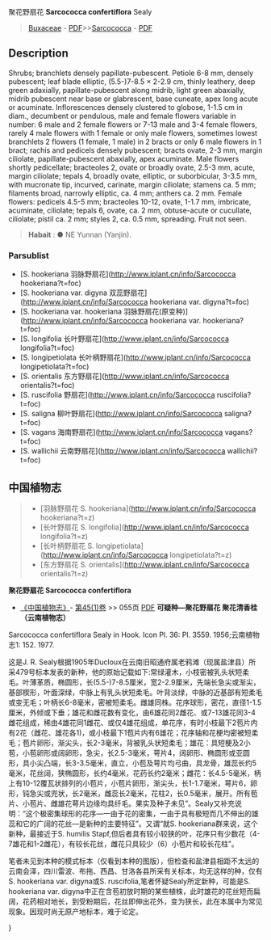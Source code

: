 聚花野扇花 **Sarcococca confertiflora** Sealy

> [Buxaceae](http://www.iplant.cn/info/Buxaceae?t=foc) - [PDF](http://www.iplant.cn/foc/pdf/Buxaceae.pdf)>>[Sarcococca](http://www.iplant.cn/info/Sarcococca?t=foc) - [PDF](http://www.iplant.cn/foc/pdf/Sarcococca.pdf)

## Description

Shrubs; branchlets densely papillate-pubescent. Petiole 6-8 mm, densely pubescent; leaf blade elliptic, (5.5-)7-8.5 × 2-2.9 cm, thinly leathery, deep green adaxially, papillate-pubescent along midrib, light green abaxially, midrib pubescent near base or glabrescent, base cuneate, apex long acute or acuminate. Inflorescences densely clustered to globose, 1-1.5 cm in diam., decumbent or pendulous, male and female flowers variable in number: 6 male and 2 female flowers or 7-13 male and 3-4 female flowers, rarely 4 male flowers with 1 female or only male flowers, sometimes lowest branchlets 2 flowers (1 female, 1 male) in 2 bracts or only 6 male flowers in 1 bract; rachis and pedicels densely pubescent; bracts ovate, 2-3 mm, margin ciliolate, papillate-pubescent abaxially, apex acuminate. Male flowers shortly pedicellate; bracteoles 2, ovate or broadly ovate, 2.5-3 mm, acute, margin ciliolate; tepals 4, broadly ovate, elliptic, or suborbicular, 3-3.5 mm, with mucronate tip, incurved, carinate, margin ciliolate; stamens ca. 5 mm; filaments broad, narrowly elliptic, ca. 4 mm; anthers ca. 2 mm. Female flowers: pedicels 4.5-5 mm; bracteoles 10-12, ovate, 1-1.7 mm, imbricate, acuminate, ciliolate; tepals 6, ovate, ca. 2 mm, obtuse-acute or cucullate, ciliolate; pistil ca. 2 mm; styles 2, ca. 0.5 mm, spreading. Fruit not seen.


> **Habait** : 
>●  NE Yunnan (Yanjin).

### Parsublist

* [S.  hookeriana  羽脉野扇花](http://www.iplant.cn/info/Sarcococca hookeriana?t=foc)
* [S.  hookeriana var. digyna  双蕊野扇花](http://www.iplant.cn/info/Sarcococca hookeriana var. digyna?t=foc)
* [S.  hookeriana var. hookeriana  羽脉野扇花(原变种)](http://www.iplant.cn/info/Sarcococca hookeriana var. hookeriana?t=foc)
* [S.  longifolia  长叶野扇花](http://www.iplant.cn/info/Sarcococca longifolia?t=foc)
* [S.  longipetiolata  长叶柄野扇花](http://www.iplant.cn/info/Sarcococca longipetiolata?t=foc)
* [S.  orientalis  东方野扇花](http://www.iplant.cn/info/Sarcococca orientalis?t=foc)
* [S.  ruscifolia  野扇花](http://www.iplant.cn/info/Sarcococca ruscifolia?t=foc)
* [S.  saligna  柳叶野扇花](http://www.iplant.cn/info/Sarcococca saligna?t=foc)
* [S.  vagans  海南野扇花](http://www.iplant.cn/info/Sarcococca vagans?t=foc)
* [S.  wallichii  云南野扇花](http://www.iplant.cn/info/Sarcococca wallichii?t=foc)


## 中国植物志

> * [羽脉野扇花  S.  hookeriana](http://www.iplant.cn/info/Sarcococca hookeriana?t=z)
> * [长叶野扇花  S.  longifolia](http://www.iplant.cn/info/Sarcococca longifolia?t=z)
> * [长叶柄野扇花  S.  longipetiolata](http://www.iplant.cn/info/Sarcococca longipetiolata?t=z)
> * [东方野扇花  S.  orientalis](http://www.iplant.cn/info/Sarcococca orientalis?t=z)


**聚花野扇花 Sarcococca confertiflora**

* [《中国植物志》](http://www.iplant.cn/frps)- [第45(1)卷](http://www.iplant.cn/frps/vol/45(1)) >> 055页 [PDF](http://www.iplant.cn/frps/pdf/45(1)/055.PDF)
**可疑种—聚花野扇花 聚花清香桂（云南植物志）**

Sarcococca confertiflora Sealy in Hook. Icon Pl. 36: Pl. 3559. 1956;云南植物志1: 152. 1977.

这是J. R. Sealy根据1905年Ducloux在云南旧昭通府属老鸦滩（现属盐津县）所采479号标本发表的新种，他的原始记载如下:常绿灌木，小枝密被乳头状短柔毛。叶薄革质，椭圆形，长(5.5-)7-8.5厘米，宽2-2.9厘米，先端长急尖或渐尖，基部楔形，叶面深绿，中脉上有乳头状短柔毛。叶背淡绿，中脉的近基部有短柔毛或变无毛；叶柄长6-8毫米，密被短柔毛。雌雄同株。花序球形，密花，直径1-1.5厘米，外倾或下垂；雄花和雌花数有变化，由6雄花同2雌花、或7-13雄花同3-4雌花组成，稀由4雄花同1雌花、或仅4雄花组成，单花序，有时小枝最下2苞片内有2花（雌花、雄花各1)，或小枝最下1苞片内有6雄花；花序轴和花梗均密被短柔毛；苞片卵形，渐尖头，长2-3毫米，背被乳头状短柔毛；雄花：具短梗及2小苞，小苞卵形或阔卵形，急尖，长2.5-3毫米，萼片4，阔卵形、椭圆形或亚圆形，具小尖凸端，长3-3.5毫米，直立，小苞及萼片均弓曲，具龙骨，雄蕊长约5毫米，花丝阔，狭椭圆形，长约4毫米，花药长约2毫米；雌花：长4.5-5毫米，柄上有10-12覆瓦状排列的小苞片，小苞片卵形，渐尖头，长1-1.7毫米，萼片6，卵形，钝急尖或兜状，长2毫米，雌蕊长2毫米，花柱2，长0.5毫米，展开。所有苞片、小苞片、雌雄花萼片边缘均具纤毛。果实及种子未见”。Sealy又补充说明：“这个极密集球形的花序—一由于花的密集，一由于具有极短而几不伸出的雄蕊和它的广阔的花丝—是新种的主要特征”。又谓“就S. hookeriana群来说，这个新种，最接近于S. humilis Stapf,但后者具有较小较狭的叶，花序只有少数花（4-7雄花和1-2雌花），有较长花丝，雌花只具较少（6）小苞片和较长花柱”。

笔者未见到本种的模式标本（仅看到本种的图版），但检查和盐津县相距不太远的云南会泽，四川雷波、布拖、西昌、甘洛各县所采有关标本，均无这样的种，仅有S. hookeriana var. digyna或S. ruscifolia,笔者怀疑Sealy所定新种，可能是S. hookeriana var. digyna中正在含苞初放时期的某些植株，此时雄花的花丝短而扁阔，花药相对地长，到受粉期后，花丝即伸出花外，变为狭长，此在本属中为常见现象。因现时尚无原产地标本，难于论定。

}